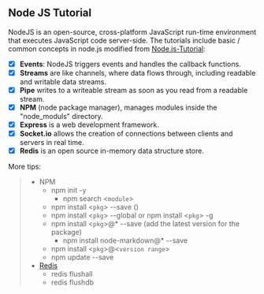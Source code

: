 ## Node JS Tutorial

NodeJS is an open-source, cross-platform JavaScript run-time environment that executes JavaScript code server-side. The tutorials include basic / common concepts in node.js modified from [Node.js-Tutorial](https://github.com/MartinChavez/Node.js-Tutorial):

- [x] **Events**: NodeJS triggers events and handles the callback functions.
- [x] **Streams** are like channels, where data flows through, including readable and writable data streams.
- [x] **Pipe** writes to a writeable stream as soon as you read from a readable stream.
- [x] **NPM** (node package manager), manages modules inside the "node_moduls" directory.
- [x] **Express** is a web development framework.
- [x] **Socket.io** allows the creation of connections between clients and servers in real time.
- [x] **Redis** is an open source in-memory data structure store.

More tips:
> * NPM
>   * npm init -y
>     * npm search <`module`>
>   * npm install <`pkg`> --save ()
>   * npm install <`pkg`> --global or npm install <`pkg`> -g
>   * npm install <`pkg`>@* --save (add the latest version for the package)
>     * npm install node-markdown@* --save
>   * npm install <`pkg`>@<`version range`>
>   * npm update --save
> * [Redis](https://redis.io/topics/quickstart)
>   * redis flushall
>   * redis flushdb







